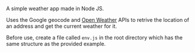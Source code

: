 A simple weather app made in Node JS.

Uses the Google geocode and [Open Weather](http://openweathermap.org/) APIs to retrive the location of an address and get the current weather for it.

Before use, create a file called `env.js` in the root directory which has the same structure as the provided example.

